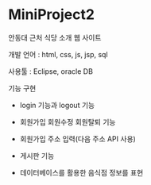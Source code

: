 # MiniProject2
안동대 근처 식당 소개 웹 사이트 

개발 언어 : html, css, js, jsp, sql

사용툴 : Eclipse, oracle DB

기능 구현

- login 기능과 logout 기능

- 회원가입 회원수정 회원탈퇴 기능

- 회원가입 주소 입력(다음 주소 API 사용)

- 게시판 기능

- 데이터베이스를 활용한 음식점 정보를 표현





